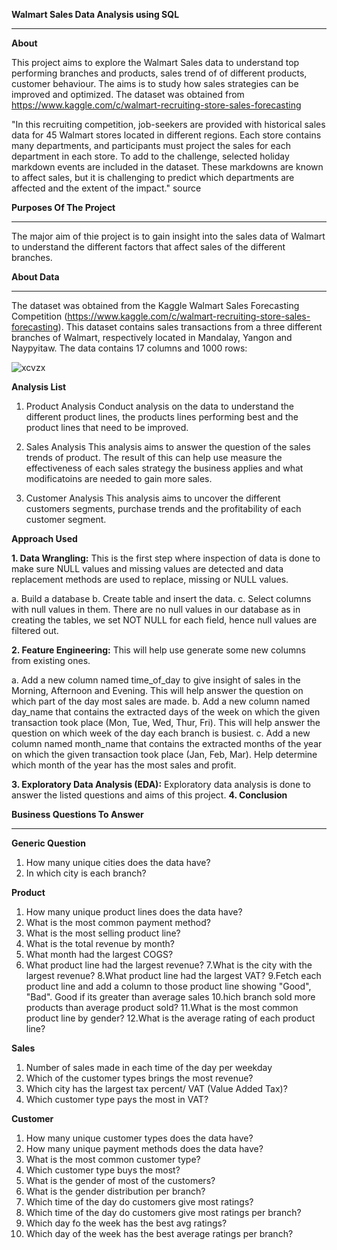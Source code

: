 **Walmart Sales Data Analysis using SQL**
__________________________________________
**About** 

This project aims to explore the Walmart Sales data to understand top performing branches and products, sales trend of of different products, customer behaviour. The aims is to study how sales strategies can be improved and optimized. The dataset was obtained from https://www.kaggle.com/c/walmart-recruiting-store-sales-forecasting

"In this recruiting competition, job-seekers are provided with historical sales data for 45 Walmart stores located in different regions. Each store contains many departments, and participants must project the sales for each department in each store. To add to the challenge, selected holiday markdown events are included in the dataset. These markdowns are known to affect sales, but it is challenging to predict which departments are affected and the extent of the impact." source

**Purposes Of The Project**
___________________________________
The major aim of thie project is to gain insight into the sales data of Walmart to understand the different factors that affect sales of the different branches.

**About Data**
______________________
The dataset was obtained from the Kaggle Walmart Sales Forecasting Competition (https://www.kaggle.com/c/walmart-recruiting-store-sales-forecasting). This dataset contains sales transactions from a three different branches of Walmart, respectively located in Mandalay, Yangon and Naypyitaw. The data contains 17 columns and 1000 rows:

![xcvzx](https://github.com/shanmore/Walmart-SQL-Analysis/assets/156323895/7e31720b-63d5-4b66-8b23-920871937815)

**Analysis List**

1. Product Analysis
Conduct analysis on the data to understand the different product lines, the products lines performing best and the product lines that need to be improved.

2. Sales Analysis
This analysis aims to answer the question of the sales trends of product. The result of this can help use measure the effectiveness of each sales strategy the business applies and what modificatoins are needed to gain more sales.

3. Customer Analysis
This analysis aims to uncover the different customers segments, purchase trends and the profitability of each customer segment.

**Approach Used**

**1. Data Wrangling:** This is the first step where inspection of data is done to make sure NULL values and missing values are detected and data replacement methods are used to replace, missing or NULL values.

a. Build a database
b. Create table and insert the data.
c. Select columns with null values in them. There are no null values in our database as in creating the tables, we set NOT NULL for each field, hence null values are filtered out.

**2. Feature Engineering:** This will help use generate some new columns from existing ones.

a. Add a new column named time_of_day to give insight of sales in the Morning, Afternoon and Evening. This will help answer the question on which part of the day most sales are made.
b. Add a new column named day_name that contains the extracted days of the week on which the given transaction took place (Mon, Tue, Wed, Thur, Fri). This will help answer the question on which week of the day each branch is busiest.
c. Add a new column named month_name that contains the extracted months of the year on which the given transaction took place (Jan, Feb, Mar). Help determine which month of the year has the most sales and profit.

**3. Exploratory Data Analysis (EDA):** Exploratory data analysis is done to answer the listed questions and aims of this project.
**4. Conclusion**

**Business Questions To Answer**
__________________________

**Generic Question**
1. How many unique cities does the data have?
2. In which city is each branch?
   
**Product**
1. How many unique product lines does the data have?
2. What is the most common payment method?
3. What is the most selling product line?
4. What is the total revenue by month?
5. What month had the largest COGS?
6. What product line had the largest revenue?
7.What is the city with the largest revenue?
8.What product line had the largest VAT?
9.Fetch each product line and add a column to those product line showing "Good", "Bad". Good if its greater than average sales
10.hich branch sold more products than average product sold?
11.What is the most common product line by gender?
12.What is the average rating of each product line?
   
**Sales**

1. Number of sales made in each time of the day per weekday
2. Which of the customer types brings the most revenue?
3. Which city has the largest tax percent/ VAT (Value Added Tax)?
4. Which customer type pays the most in VAT?
   
**Customer**
1. How many unique customer types does the data have?
2. How many unique payment methods does the data have?
3. What is the most common customer type?
4. Which customer type buys the most?
5. What is the gender of most of the customers?
6. What is the gender distribution per branch?
7. Which time of the day do customers give most ratings?
8. Which time of the day do customers give most ratings per branch?
9. Which day fo the week has the best avg ratings?
10. Which day of the week has the best average ratings per branch?



